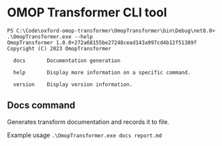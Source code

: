 # OMOP Transformer CLI tool

```
PS C:\Code\oxford-omop-transformer\OmopTransformer\bin\Debug\net8.0> .\OmopTransformer.exe --help
OmopTransformer 1.0.0+272a68155be27248cead143a997cd4b12f51389f
Copyright (C) 2023 OmopTransformer

  docs       Documentation generation

  help       Display more information on a specific command.

  version    Display version information.
```

## Docs command

Generates transform documentation and records it to file.

Example usage `.\OmopTransformer.exe docs report.md`
